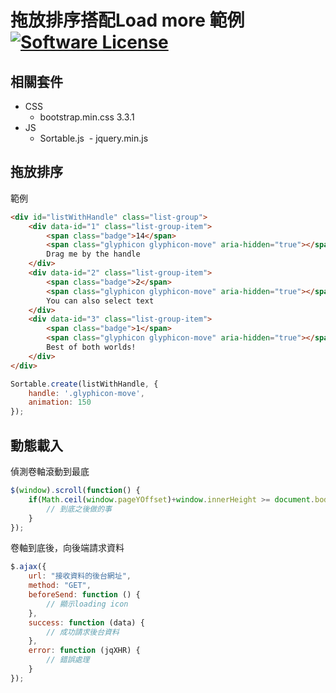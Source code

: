 # 拖放排序搭配Load more 範例[![Software License](https://img.shields.io/badge/license-MIT-brightgreen.svg?style=flat-square)](LICENSE.md)

## 相關套件
- CSS
  - bootstrap.min.css 3.3.1
- JS
  - Sortable.js
  - jquery.min.js
  
## 拖放排序
範例
```html
<div id="listWithHandle" class="list-group">
    <div data-id="1" class="list-group-item">
        <span class="badge">14</span>
        <span class="glyphicon glyphicon-move" aria-hidden="true"></span>
        Drag me by the handle
    </div>
    <div data-id="2" class="list-group-item">
        <span class="badge">2</span>
        <span class="glyphicon glyphicon-move" aria-hidden="true"></span>
        You can also select text
    </div>
    <div data-id="3" class="list-group-item">
        <span class="badge">1</span>
        <span class="glyphicon glyphicon-move" aria-hidden="true"></span>
        Best of both worlds!
    </div>
</div>
```
```js
Sortable.create(listWithHandle, {
    handle: '.glyphicon-move',
    animation: 150
});
```

## 動態載入
偵測卷軸滾動到最底
```js
$(window).scroll(function() {
    if(Math.ceil(window.pageYOffset)+window.innerHeight >= document.body.scrollHeight) {
        // 到底之後做的事
    }
});
```

卷軸到底後，向後端請求資料
```js
$.ajax({
    url: "接收資料的後台網址",
    method: "GET",
    beforeSend: function () {
        // 顯示loading icon
    },
    success: function (data) {
        // 成功請求後台資料
    },
    error: function (jqXHR) {
        // 錯誤處理
    }
});
```
